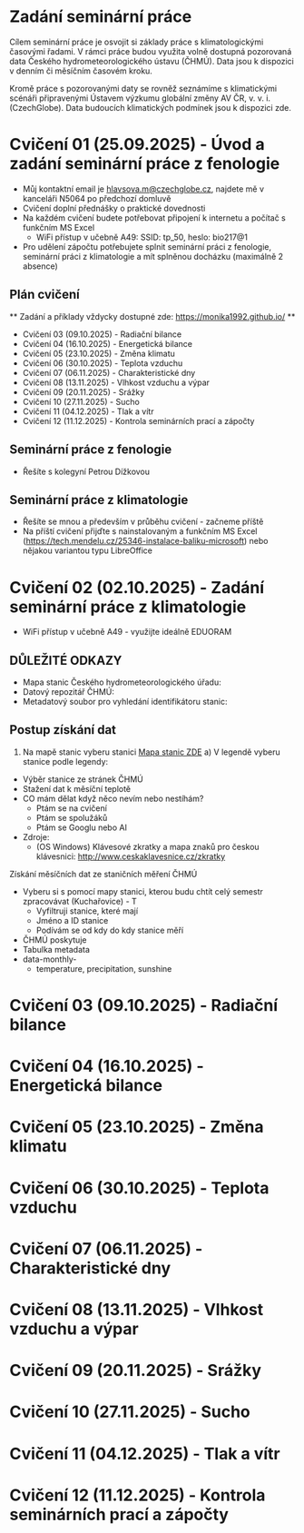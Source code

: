 # Zadání seminární práce
Cílem seminární práce je osvojit si základy práce s klimatologickými časovými řadami. V rámci práce budou využita volně dostupná pozorovaná data Českého hydrometeorologického ústavu (ČHMÚ). Data jsou k dispozici v denním či měsíčním časovém kroku.

Kromě práce s pozorovanými daty se rovněž seznámíme s klimatickými scénáři připravenými Ústavem výzkumu globální změny AV ČR, v. v. i. (CzechGlobe). Data budoucích klimatických podmínek jsou k dispozici zde.

# Cvičení 01 (25.09.2025) - Úvod a zadání seminární práce z fenologie
  - Můj kontaktní email je hlavsova.m@czechglobe.cz, najdete mě v kanceláři N5064 po předchozí domluvě
  - Cvičení doplní přednášky o praktické dovednosti
  - Na každém cvičení budete potřebovat připojení k internetu a počítač s funkčním MS Excel
    - WiFi přístup v učebně A49: SSID: tp_50, heslo: bio217@1
  - Pro udělení zápočtu potřebujete splnit seminární práci z fenologie, seminární práci z klimatologie a mít splněnou docházku (maximálně 2 absence)

## Plán cvičení
** Zadání a příklady vždycky dostupné zde: https://monika1992.github.io/ **
  - Cvičení 03 (09.10.2025) - Radiační bilance
  - Cvičení 04 (16.10.2025) - Energetická bilance
  - Cvičení 05 (23.10.2025) - Změna klimatu
  - Cvičení 06 (30.10.2025) - Teplota vzduchu
  - Cvičení 07 (06.11.2025) - Charakteristické dny
  - Cvičení 08 (13.11.2025) - Vlhkost vzduchu a výpar
  - Cvičení 09 (20.11.2025) - Srážky
  - Cvičení 10 (27.11.2025) - Sucho
  - Cvičení 11 (04.12.2025) - Tlak a vítr
  - Cvičení 12 (11.12.2025) - Kontrola seminárních prací a zápočty

## Seminární práce z fenologie
- Řešíte s kolegyní Petrou Dížkovou

## Seminární práce z klimatologie
- Řešíte se mnou a především v průběhu cvičení - začneme příště
- Na příští cvičení přijďte s nainstalovaným a funkčním MS Excel (https://tech.mendelu.cz/25346-instalace-baliku-microsoft) nebo nějakou variantou typu LibreOffice


# Cvičení 02 (02.10.2025) - Zadání seminární práce z klimatologie

- WiFi přístup v učebně A49 - využijte ideálně EDUORAM

## DŮLEŽITÉ ODKAZY ##
- Mapa stanic Českého hydrometeorologického úřadu: 
- Datový repozitář ČHMÚ: 
- Metadatový soubor pro vyhledání identifikátoru stanic:

## Postup získání dat ##

1. Na mapě stanic vyberu stanici [Mapa stanic ZDE](https://www.chmi.cz/files/portal/docs/poboc/OS/stanice/ShowStations_CZ.html)
  a) V legendě vyberu stanice podle legendy: 


- Výběr stanice ze stránek ČHMÚ
- Stažení dat k měsíční teplotě
- CO mám dělat když něco nevím nebo nestíhám?
    - Ptám se na cvičení
    - Ptám se spolužáků
    - Ptám se Googlu nebo AI
- Zdroje:
  - (OS Windows) Klávesové zkratky a mapa znaků pro českou klávesnici: http://www.ceskaklavesnice.cz/zkratky 
 
Získání měsíčních dat ze staničních měření ČHMÚ
- Vyberu si s pomocí mapy stanici, kterou budu chtít celý semestr zpracovávat (Kuchařovice) - T
  - Vyfiltruji stanice, které mají 
  - Jméno a ID stanice
  - Podívám se od kdy do kdy stanice měří
- ČHMÚ poskytuje
- Tabulka metadata
- data-monthly-
  - temperature, precipitation, sunshine   


# Cvičení 03 (09.10.2025) - Radiační bilance

# Cvičení 04 (16.10.2025) - Energetická bilance

# Cvičení 05 (23.10.2025) - Změna klimatu

# Cvičení 06 (30.10.2025) - Teplota vzduchu

# Cvičení 07 (06.11.2025) - Charakteristické dny

# Cvičení 08 (13.11.2025) - Vlhkost vzduchu a výpar

# Cvičení 09 (20.11.2025) - Srážky

# Cvičení 10 (27.11.2025) - Sucho

# Cvičení 11 (04.12.2025) - Tlak a vítr

# Cvičení 12 (11.12.2025) - Kontrola seminárních prací a zápočty


